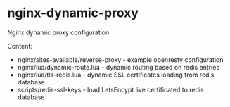 # nginx-dynamic-proxy
Nginx dynamic proxy configuration

Content:
  * nginx/sites-available/reverse-proxy - example openresty configuration
  * nginx/lua/dynamic-route.lua - dynamic routing based on redis entries
  * nginx/lua/tls-redis.lua - dynamic SSL certificates loading from redis database
  * scripts/redis-ssl-keys - load LetsEncypt live certificated to redis database
